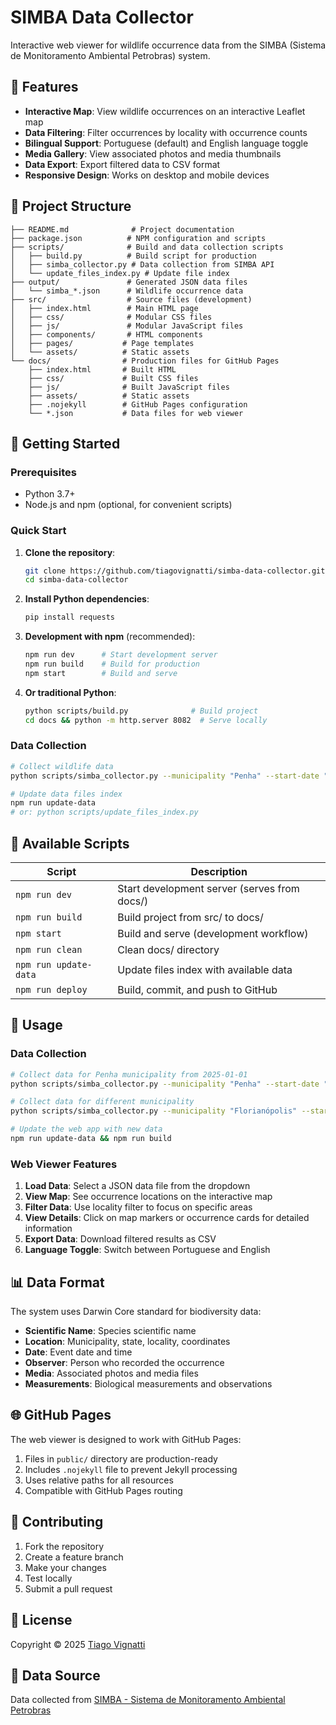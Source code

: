 # SIMBA Data Collector

Interactive web viewer for wildlife occurrence data from the SIMBA (Sistema de Monitoramento Ambiental Petrobras) system.

## 🌟 Features

- **Interactive Map**: View wildlife occurrences on an interactive Leaflet map
- **Data Filtering**: Filter occurrences by locality with occurrence counts
- **Bilingual Support**: Portuguese (default) and English language toggle
- **Media Gallery**: View associated photos and media thumbnails
- **Data Export**: Export filtered data to CSV format
- **Responsive Design**: Works on desktop and mobile devices

## 📁 Project Structure

```
├── README.md              # Project documentation
├── package.json          # NPM configuration and scripts
├── scripts/              # Build and data collection scripts
│   ├── build.py          # Build script for production
│   ├── simba_collector.py # Data collection from SIMBA API
│   └── update_files_index.py # Update file index
├── output/               # Generated JSON data files
│   └── simba_*.json      # Wildlife occurrence data
├── src/                  # Source files (development)
│   ├── index.html        # Main HTML page
│   ├── css/              # Modular CSS files
│   ├── js/               # Modular JavaScript files
│   ├── components/       # HTML components
│   ├── pages/           # Page templates
│   └── assets/          # Static assets
└── docs/                # Production files for GitHub Pages
    ├── index.html       # Built HTML
    ├── css/             # Built CSS files
    ├── js/              # Built JavaScript files
    ├── assets/          # Static assets
    ├── .nojekyll        # GitHub Pages configuration
    └── *.json           # Data files for web viewer
```

## 🚀 Getting Started

### Prerequisites

- Python 3.7+
- Node.js and npm (optional, for convenient scripts)

### Quick Start

1. **Clone the repository**:
   ```bash
   git clone https://github.com/tiagovignatti/simba-data-collector.git
   cd simba-data-collector
   ```

2. **Install Python dependencies**:
   ```bash
   pip install requests
   ```

3. **Development with npm** (recommended):
   ```bash
   npm run dev      # Start development server
   npm run build    # Build for production
   npm start        # Build and serve
   ```

4. **Or traditional Python**:
   ```bash
   python scripts/build.py              # Build project
   cd docs && python -m http.server 8082  # Serve locally
   ```

### Data Collection

```bash
# Collect wildlife data
python scripts/simba_collector.py --municipality "Penha" --start-date "2025-01-01"

# Update data files index
npm run update-data
# or: python scripts/update_files_index.py
```

## 🔧 Available Scripts

| Script | Description |
|--------|-------------|
| `npm run dev` | Start development server (serves from docs/) |
| `npm run build` | Build project from src/ to docs/ |
| `npm start` | Build and serve (development workflow) |
| `npm run clean` | Clean docs/ directory |
| `npm run update-data` | Update files index with available data |
| `npm run deploy` | Build, commit, and push to GitHub |

## 🔧 Usage

### Data Collection

```bash
# Collect data for Penha municipality from 2025-01-01
python scripts/simba_collector.py --municipality "Penha" --start-date "2025-01-01"

# Collect data for different municipality
python scripts/simba_collector.py --municipality "Florianópolis" --start-date "2024-01-01"

# Update the web app with new data
npm run update-data && npm run build
```

### Web Viewer Features

1. **Load Data**: Select a JSON data file from the dropdown
2. **View Map**: See occurrence locations on the interactive map
3. **Filter Data**: Use locality filter to focus on specific areas
4. **View Details**: Click on map markers or occurrence cards for detailed information
5. **Export Data**: Download filtered results as CSV
6. **Language Toggle**: Switch between Portuguese and English

## 📊 Data Format

The system uses Darwin Core standard for biodiversity data:

- **Scientific Name**: Species scientific name
- **Location**: Municipality, state, locality, coordinates
- **Date**: Event date and time
- **Observer**: Person who recorded the occurrence
- **Media**: Associated photos and media files
- **Measurements**: Biological measurements and observations

## 🌐 GitHub Pages

The web viewer is designed to work with GitHub Pages:

1. Files in `public/` directory are production-ready
2. Includes `.nojekyll` file to prevent Jekyll processing
3. Uses relative paths for all resources
4. Compatible with GitHub Pages routing

## 🤝 Contributing

1. Fork the repository
2. Create a feature branch
3. Make your changes
4. Test locally
5. Submit a pull request

## 📄 License

Copyright © 2025 [Tiago Vignatti](https://vignatti.com)

## 🔗 Data Source

Data collected from [SIMBA - Sistema de Monitoramento Ambiental Petrobras](https://simba.petrobras.com.br)